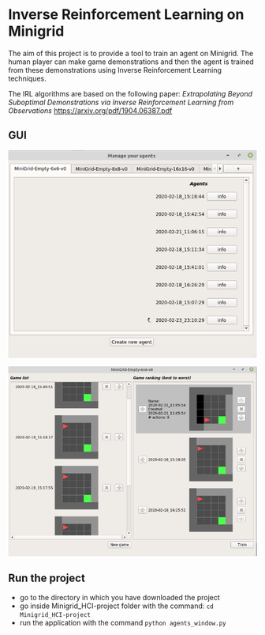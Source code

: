 # Inverse Reinforcement Learning on Minigrid

The aim of this project is to provide a tool to train an agent on Minigrid. The human player can make game demonstrations and then the agent is trained from these demonstrations using Inverse Reinforcement Learning techniques.

The IRL algorithms are based on the following paper:
*Extrapolating Beyond Suboptimal Demonstrations via Inverse Reinforcement Learning from Observations*
https://arxiv.org/pdf/1904.06387.pdf

## GUI
![Alt Text](./figures/agents.png "All the created agents")

![](./figures/newAgent.png "Create a new agent")

## Run the project
- go to the directory in which you have downloaded the project
- go inside Minigrid_HCI-project folder with the command: `cd Minigrid_HCI-project`
- run the application with the command `python agents_window.py`
